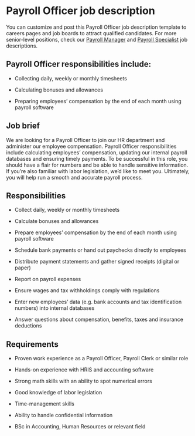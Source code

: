 # Payroll Officer job description
You can customize and post this Payroll Officer job description template to careers pages and job boards to attract qualified candidates. For more senior-level positions, check our <a href="https://resources.workable.com/payroll-manager-job-description" target="_blank" rel="noopener">Payroll Manager</a> and <a href="https://resources.workable.com/payroll-specialist-job-description" target="_blank" rel="noopener">Payroll Specialist</a> job descriptions.


## Payroll Officer responsibilities include:
* Collecting daily, weekly or monthly timesheets

* Calculating bonuses and allowances

* Preparing employees’ compensation by the end of each month using payroll software


## Job brief

We are looking for a Payroll Officer to join our HR department and administer our employee compensation.
Payroll Officer responsibilities include calculating employees’ compensation, updating our internal payroll databases and ensuring timely payments. To be successful in this role, you should have a flair for numbers and be able to handle sensitive information. If you’re also familiar with labor legislation, we’d like to meet you.
Ultimately, you will help run a smooth and accurate payroll process.


## Responsibilities

* Collect daily, weekly or monthly timesheets

* Calculate bonuses and allowances

* Prepare employees’ compensation by the end of each month using payroll software

* Schedule bank payments or hand out paychecks directly to employees

* Distribute payment statements and gather signed receipts (digital or paper)

* Report on payroll expenses

* Ensure wages and tax withholdings comply with regulations

* Enter new employees’ data (e.g. bank accounts and tax identification numbers) into internal databases

* Answer questions about compensation, benefits, taxes and insurance deductions


## Requirements

* Proven work experience as a Payroll Officer, Payroll Clerk or similar role

* Hands-on experience with HRIS and accounting software

* Strong math skills with an ability to spot numerical errors

* Good knowledge of labor legislation

* Time-management skills

* Ability to handle confidential information

* BSc in Accounting, Human Resources or relevant field
